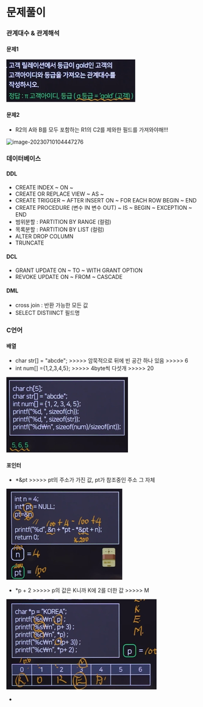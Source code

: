 # 문제풀이



### 관계대수 & 관계해석

#### 문제1

![image-20230710103451349](./images/image-20230710103451349.png)

#### 문제2

+ R2의 A와 B를 모두 포함하는 R1의 C2를 제와한 필드를 가져와야해!!!

![image-20230710104447276](C:\Users\yeommy\AppData\Roaming\Typora\typora-user-images\image-20230710104447276.png)





### 데이터베이스

#### DDL

+ CREATE INDEX ~ ON ~
+ CREATE OR REPLACE VIEW ~ AS ~
+ CREATE TRIGGER ~ AFTER INSERT ON ~ FOR EACH ROW BEGIN ~ END
+ CREATE PROCEDURE (변수 IN 변수 OUT) ~ IS ~ BEGIN ~ EXCEPTION ~ END
+ 범위분할 : PARTITION BY RANGE (컬럼)
+ 목록분할 : PARTITION BY LIST (컬럼)
+ ALTER DROP COLUMN
+ TRUNCATE

#### DCL

+ GRANT UPDATE ON ~ TO ~ WITH GRANT OPTION
+ REVOKE UPDATE ON ~ FROM ~ CASCADE

#### DML

+ cross join : 반환 가능한 모든 값
+ SELECT DISTIINCT 필드명





### C언어

#### 배열

+ char str[] = "abcde"; >>>>> 암묵적으로 뒤에 빈 공간 하나 있음 >>>>> 6
+ int num[] ={1,2,3,4,5}; >>>>> 4byte씩 다섯개 >>>>> 20

![image-20230710203944691](./images/image-20230710203944691.png)

#### 포인터

+ *&pt >>>>> pt의 주소가 가진 값, pt가 참조중인 주소 그 자체

![image-20230710210226537](./images/image-20230710210226537.png)

+ *p + 2 >>>>> p의 값은 K니까 K에 2를 더한 값 >>>>> M

![image-20230710210658445](./images/image-20230710210658445.png)

+ 























